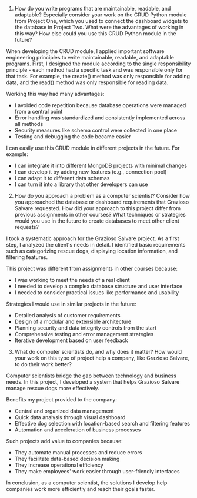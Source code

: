 1. How do you write programs that are maintainable, readable, and adaptable? Especially consider your work on the CRUD Python module from Project One, which you used to connect the dashboard widgets to the database in Project Two. What were the advantages of working in this way? How else could you use this CRUD Python module in the future?

When developing the CRUD module, I applied important software engineering principles to write maintainable, readable, and adaptable programs. First, I designed the module according to the single responsibility principle - each method had a specific task and was responsible only for that task. For example, the create() method was only responsible for adding data, and the read() method was only responsible for reading data.

Working this way had many advantages:
- I avoided code repetition because database operations were managed from a central point
- Error handling was standardized and consistently implemented across all methods
- Security measures like schema control were collected in one place
- Testing and debugging the code became easier

I can easily use this CRUD module in different projects in the future. For example:
- I can integrate it into different MongoDB projects with minimal changes
- I can develop it by adding new features (e.g., connection pool)
- I can adapt it to different data schemas
- I can turn it into a library that other developers can use

2. How do you approach a problem as a computer scientist? Consider how you approached the database or dashboard requirements that Grazioso Salvare requested. How did your approach to this project differ from previous assignments in other courses? What techniques or strategies would you use in the future to create databases to meet other client requests?

I took a systematic approach for the Grazioso Salvare project. As a first step, I analyzed the client's needs in detail. I identified basic requirements such as categorizing rescue dogs, displaying location information, and filtering features.

This project was different from assignments in other courses because:
- I was working to meet the needs of a real client
- I needed to develop a complex database structure and user interface
- I needed to consider practical issues like performance and usability

Strategies I would use in similar projects in the future:
- Detailed analysis of customer requirements
- Design of a modular and extensible architecture
- Planning security and data integrity controls from the start
- Comprehensive testing and error management strategies
- Iterative development based on user feedback

3. What do computer scientists do, and why does it matter? How would your work on this type of project help a company, like Grazioso Salvare, to do their work better?

Computer scientists bridge the gap between technology and business needs. In this project, I developed a system that helps Grazioso Salvare manage rescue dogs more effectively.

Benefits my project provided to the company:
- Central and organized data management
- Quick data analysis through visual dashboard
- Effective dog selection with location-based search and filtering features
- Automation and acceleration of business processes

Such projects add value to companies because:
- They automate manual processes and reduce errors
- They facilitate data-based decision making
- They increase operational efficiency
- They make employees' work easier through user-friendly interfaces

In conclusion, as a computer scientist, the solutions I develop help companies work more efficiently and reach their goals faster.
